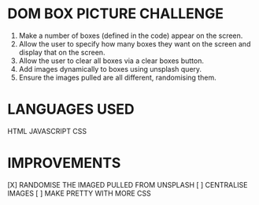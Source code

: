 # DOM BOX PICTURE CHALLENGE

1. Make a number of boxes (defined in the code) appear on the screen.
2. Allow the user to specify how many boxes they want on the screen and display that on the screen.
3. Allow the user to clear all boxes via a clear boxes button.
4. Add images dynamically to boxes using unsplash query.
5. Ensure the images pulled are all different, randomising them.



# LANGUAGES USED

HTML
JAVASCRIPT
CSS


# IMPROVEMENTS 

[X] RANDOMISE THE IMAGED PULLED FROM UNSPLASH
[ ] CENTRALISE IMAGES
[ ] MAKE PRETTY WITH MORE CSS


